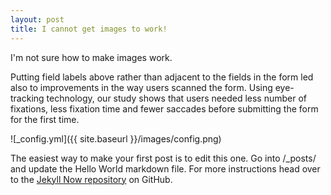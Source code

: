 ```yaml
---
layout: post
title: I cannot get images to work!
---
```


I'm not sure how to make images work.

Putting field labels above rather than adjacent to the fields in the form led also to improvements in the way users scanned the form. Using eye-tracking technology, our study shows that users needed less number of fixations, less fixation time and fewer saccades before submitting the form for the first time.

![_config.yml]({{ site.baseurl }}/images/config.png)

The easiest way to make your first post is to edit this one. Go into /_posts/ and update the Hello World markdown file. For more instructions head over to the [Jekyll Now repository](https://github.com/barryclark/jekyll-now) on GitHub.
